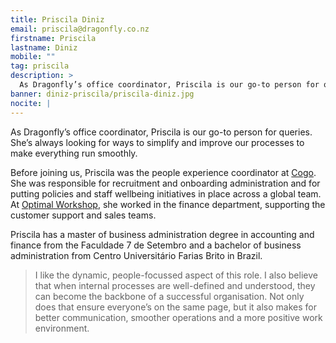 ```yaml
---
title: Priscila Diniz
email: priscila@dragonfly.co.nz
firstname: Priscila
lastname: Diniz
mobile: ""
tag: priscila
description: >
  As Dragonfly’s office coordinator, Priscila is our go-to person for queries. She’s always looking for ways to simplify and improve our processes to make everything run smoothly.
banner: diniz-priscila/priscila-diniz.jpg
nocite: |
---
```


As Dragonfly’s office coordinator, Priscila is our go-to person for queries. She’s always looking for ways to simplify and improve our processes to make everything run smoothly.

<!--more-->

Before joining us, Priscila was the people experience coordinator at [Cogo](https://www.cogo.co.nz/). She was responsible for recruitment and onboarding administration and for putting policies and staff wellbeing initiatives in place across a global team. At [Optimal Workshop](https://www.optimalworkshop.com/), she worked in the finance department, supporting the customer support and sales teams. 

Priscila has a master of business administration degree in accounting and finance from the Faculdade 7 de Setembro and a bachelor of business administration from Centro Universitário Farias Brito in Brazil.

>I like the dynamic, people-focussed aspect of this role. I also believe that when internal processes are well-defined and understood, they can become the backbone of a successful organisation. Not only does that ensure everyone’s on the same page, but it also makes for better communication, smoother operations and a more positive work environment. 
